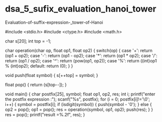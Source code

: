 # dsa_5_sufix_evaluation_hanoi_tower
Evaluation-of-suffix-expression-_tower-of-Hanoi


#include <stdio.h>
#include <ctype.h>
#include <math.h>

char s[20];
int top = -1;

char operation(char op, float op1, float op2)
{
    switch(op)
    {
    case '+':
        return (op1 + op2);
    case '-':
        return (op1 - op2);
    case '*':
        return (op1 * op2);
    case '/':
        return (op1 / op2);
    case '^':
        return (pow(op1, op2));
    case '%':
        return ((int)op1 % (int)op2);
    default:
        return (0);
    }
}

void push(float symbol)
{
    s[++top] = symbol;
}

float pop()
{
    return (s[top--]);
}

void main()
{
    char postfix[25], symbol;
    float op1, op2, res;
    int i;
    printf("enter the postfix expression  :");
    scanf("%s", postfix);
    for (i = 0; postfix[i]!='\0'; i++)
    {
        symbol = postfix[i];
        if (isdigit(symbol))
        {
            push(symbol - '0');
        }
        else
        {
            op2 = pop();
            op1 = pop();
            res = operation(symbol, op1, op2);
            push(res);
        }
    }
    res = pop();
    printf("result =%.2f", res);
}
